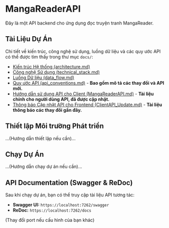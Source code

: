 # MangaReaderAPI

Đây là một API backend cho ứng dụng đọc truyện tranh MangaReader.

## Tài Liệu Dự Án

Chi tiết về kiến trúc, công nghệ sử dụng, luồng dữ liệu và các quy ước API có thể được tìm thấy trong thư mục `docs/`:

*   [Kiến trúc Hệ thống (architecture.md)](docs/architecture.md)
*   [Công nghệ Sử dụng (technical_stack.md)](docs/technical_stack.md)
*   [Luồng Dữ liệu (data_flow.md)](docs/data_flow.md)
*   [Quy ước API (api_conventions.md)](docs/api_conventions.md) - **Bao gồm mô tả các thay đổi và API mới.**
*   [Hướng dẫn sử dụng API cho Client (MangaReaderAPI.md)](MangaReaderAPI.md) - **Tài liệu chính cho người dùng API, đã được cập nhật.**
*   [Thông báo Cập nhật API cho Frontend (ClientAPI_Update.md)](ClientAPI_Update.md) - **Tài liệu thông báo các thay đổi gần đây.**

## Thiết lập Môi trường Phát triển

...(Hướng dẫn thiết lập nếu cần)...

## Chạy Dự Án

...(Hướng dẫn chạy dự án nếu cần)...

## API Documentation (Swagger & ReDoc)

Sau khi chạy dự án, bạn có thể truy cập tài liệu API tương tác:

*   **Swagger UI:** `https://localhost:7262/swagger`
*   **ReDoc:** `https://localhost:7262/docs`

(Thay đổi port nếu cấu hình của bạn khác)
```